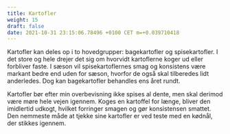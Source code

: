 ```yaml
---
title: Kartofler
weight: 15
draft: false
date: 2021-10-31 23:15:06.78496 +0100 CET m=+0.039710418
---
```



Kartofler kan deles op i to hovedgrupper: bagekartofler og
spisekartofler. I det store og hele drejer det sig om hvorvidt
kartoflerne koger ud eller forbliver faste. I sæson vil
spisekartoflernes smag og konsistens være markant bedre end uden for
sæson, hvorfor de også skal tilberedes lidt anderledes. Dog kan
bagekartofler behandles ens året rundt.

Kartofler bør efter min overbevisning ikke spises al dente, men skal
derimod være møre hele vejen igennem. Koges en kartoffel for længe,
bliver den imidlertid udkogt, hvilket forringer smagen og gør
konsistensen smattet. Den nemmeste måde at tjekke sine kartofler er ved
teste med en kødnål, der stikkes igennem.

